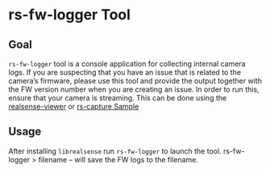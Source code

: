# rs-fw-logger Tool

## Goal

`rs-fw-logger` tool is a console application for collecting internal camera logs. If you are suspecting that you have an issue that is related to the camera’s firmware, please use this tool and provide the output together with the FW version number when you are creating an issue. In order to run this, ensure that your camera is streaming. This can be done using the [realsense-viewer](https://github.com/IntelRealSense/librealsense/tree/development/tools/realsense-viewer) or [rs-capture Sample](https://github.com/IntelRealSense/librealsense/tree/development/examples/capture)

## Usage

After installing `librealsense` run `rs-fw-logger` to launch the tool. rs-fw-logger &gt; filename – will save the FW logs to the filename.

